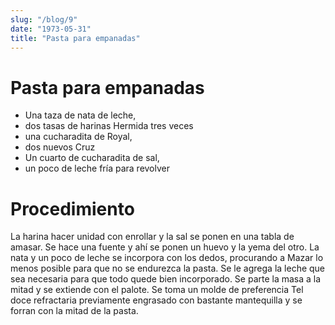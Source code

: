 ```yaml
---
slug: "/blog/9"
date: "1973-05-31"
title: "Pasta para empanadas"
---
```


# Pasta para empanadas

- Una taza de nata de leche, 
- dos tasas de harinas Hermida tres veces 
- una cucharadita de Royal, 
- dos nuevos Cruz 
- Un cuarto de cucharadita de sal, 
- un poco de leche fría para revolver 

# Procedimiento

La harina hacer unidad con enrollar y la sal se ponen en una tabla de amasar. Se hace una fuente y ahí se ponen un huevo y la yema del otro. La nata y un poco de leche se incorpora con los dedos, procurando a Mazar lo menos posible para que no se endurezca la pasta. Se le agrega la leche que sea necesaria para que todo quede bien incorporado. Se parte la masa a la mitad y se extiende con el palote. Se toma un molde de preferencia Tel doce refractaria previamente engrasado con bastante mantequilla y se forran con la mitad de la pasta.